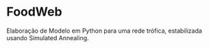 # FoodWeb
Elaboração de Modelo em Python para uma rede trófica, estabilizada usando Simulated Annealing.
